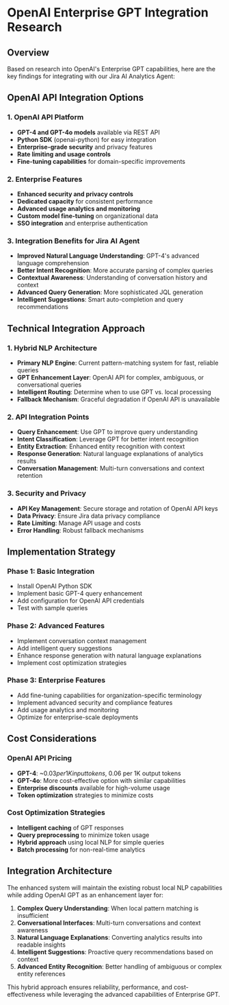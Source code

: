 # OpenAI Enterprise GPT Integration Research

## Overview

Based on research into OpenAI's Enterprise GPT capabilities, here are the key findings for integrating with our Jira AI Analytics Agent:

## OpenAI API Integration Options

### 1. OpenAI API Platform
- **GPT-4 and GPT-4o models** available via REST API
- **Python SDK** (openai-python) for easy integration
- **Enterprise-grade security** and privacy features
- **Rate limiting and usage controls**
- **Fine-tuning capabilities** for domain-specific improvements

### 2. Enterprise Features
- **Enhanced security and privacy controls**
- **Dedicated capacity** for consistent performance
- **Advanced usage analytics and monitoring**
- **Custom model fine-tuning** on organizational data
- **SSO integration** and enterprise authentication

### 3. Integration Benefits for Jira AI Agent
- **Improved Natural Language Understanding**: GPT-4's advanced language comprehension
- **Better Intent Recognition**: More accurate parsing of complex queries
- **Contextual Awareness**: Understanding of conversation history and context
- **Advanced Query Generation**: More sophisticated JQL generation
- **Intelligent Suggestions**: Smart auto-completion and query recommendations

## Technical Integration Approach

### 1. Hybrid NLP Architecture
- **Primary NLP Engine**: Current pattern-matching system for fast, reliable queries
- **GPT Enhancement Layer**: OpenAI API for complex, ambiguous, or conversational queries
- **Intelligent Routing**: Determine when to use GPT vs. local processing
- **Fallback Mechanism**: Graceful degradation if OpenAI API is unavailable

### 2. API Integration Points
- **Query Enhancement**: Use GPT to improve query understanding
- **Intent Classification**: Leverage GPT for better intent recognition
- **Entity Extraction**: Enhanced entity recognition with context
- **Response Generation**: Natural language explanations of analytics results
- **Conversation Management**: Multi-turn conversations and context retention

### 3. Security and Privacy
- **API Key Management**: Secure storage and rotation of OpenAI API keys
- **Data Privacy**: Ensure Jira data privacy compliance
- **Rate Limiting**: Manage API usage and costs
- **Error Handling**: Robust fallback mechanisms

## Implementation Strategy

### Phase 1: Basic Integration
- Install OpenAI Python SDK
- Implement basic GPT-4 query enhancement
- Add configuration for OpenAI API credentials
- Test with sample queries

### Phase 2: Advanced Features
- Implement conversation context management
- Add intelligent query suggestions
- Enhance response generation with natural language explanations
- Implement cost optimization strategies

### Phase 3: Enterprise Features
- Add fine-tuning capabilities for organization-specific terminology
- Implement advanced security and compliance features
- Add usage analytics and monitoring
- Optimize for enterprise-scale deployments

## Cost Considerations

### OpenAI API Pricing
- **GPT-4**: ~$0.03 per 1K input tokens, ~$0.06 per 1K output tokens
- **GPT-4o**: More cost-effective option with similar capabilities
- **Enterprise discounts** available for high-volume usage
- **Token optimization** strategies to minimize costs

### Cost Optimization Strategies
- **Intelligent caching** of GPT responses
- **Query preprocessing** to minimize token usage
- **Hybrid approach** using local NLP for simple queries
- **Batch processing** for non-real-time analytics

## Integration Architecture

The enhanced system will maintain the existing robust local NLP capabilities while adding OpenAI GPT as an enhancement layer for:

1. **Complex Query Understanding**: When local pattern matching is insufficient
2. **Conversational Interfaces**: Multi-turn conversations and context awareness
3. **Natural Language Explanations**: Converting analytics results into readable insights
4. **Intelligent Suggestions**: Proactive query recommendations based on context
5. **Advanced Entity Recognition**: Better handling of ambiguous or complex entity references

This hybrid approach ensures reliability, performance, and cost-effectiveness while leveraging the advanced capabilities of Enterprise GPT.


